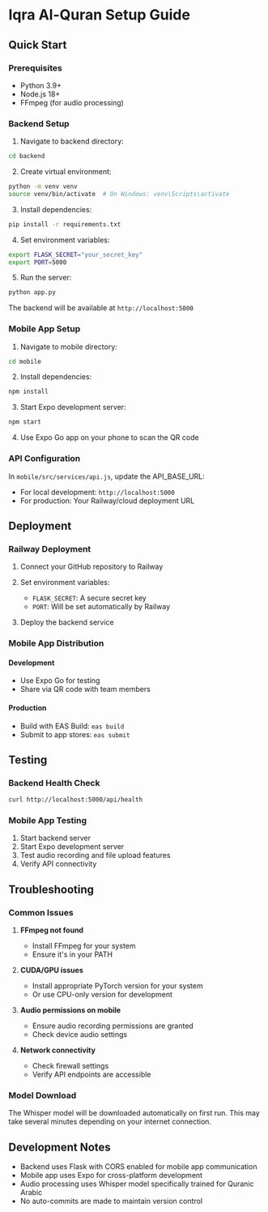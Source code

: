 # Iqra Al-Quran Setup Guide

## Quick Start

### Prerequisites
- Python 3.9+
- Node.js 18+
- FFmpeg (for audio processing)

### Backend Setup

1. Navigate to backend directory:
```bash
cd backend
```

2. Create virtual environment:
```bash
python -m venv venv
source venv/bin/activate  # On Windows: venv\Scripts\activate
```

3. Install dependencies:
```bash
pip install -r requirements.txt
```

4. Set environment variables:
```bash
export FLASK_SECRET="your_secret_key"
export PORT=5000
```

5. Run the server:
```bash
python app.py
```

The backend will be available at `http://localhost:5000`

### Mobile App Setup

1. Navigate to mobile directory:
```bash
cd mobile
```

2. Install dependencies:
```bash
npm install
```

3. Start Expo development server:
```bash
npm start
```

4. Use Expo Go app on your phone to scan the QR code

### API Configuration

In `mobile/src/services/api.js`, update the API_BASE_URL:
- For local development: `http://localhost:5000`
- For production: Your Railway/cloud deployment URL

## Deployment

### Railway Deployment

1. Connect your GitHub repository to Railway
2. Set environment variables:
   - `FLASK_SECRET`: A secure secret key
   - `PORT`: Will be set automatically by Railway

3. Deploy the backend service

### Mobile App Distribution

#### Development
- Use Expo Go for testing
- Share via QR code with team members

#### Production
- Build with EAS Build: `eas build`
- Submit to app stores: `eas submit`

## Testing

### Backend Health Check
```bash
curl http://localhost:5000/api/health
```

### Mobile App Testing
1. Start backend server
2. Start Expo development server
3. Test audio recording and file upload features
4. Verify API connectivity

## Troubleshooting

### Common Issues

1. **FFmpeg not found**
   - Install FFmpeg for your system
   - Ensure it's in your PATH

2. **CUDA/GPU issues**
   - Install appropriate PyTorch version for your system
   - Or use CPU-only version for development

3. **Audio permissions on mobile**
   - Ensure audio recording permissions are granted
   - Check device audio settings

4. **Network connectivity**
   - Check firewall settings
   - Verify API endpoints are accessible

### Model Download
The Whisper model will be downloaded automatically on first run. This may take several minutes depending on your internet connection.

## Development Notes

- Backend uses Flask with CORS enabled for mobile app communication
- Mobile app uses Expo for cross-platform development
- Audio processing uses Whisper model specifically trained for Quranic Arabic
- No auto-commits are made to maintain version control
